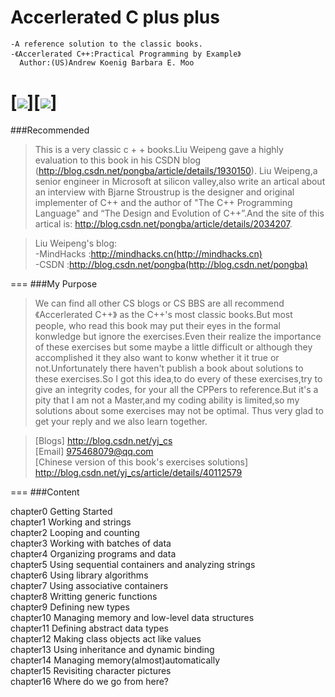 
Accerlerated C plus plus
===============
```
-A reference solution to the classic books.
-《Accerlerated C++:Practical Programming by Example》
  Author:(US)Andrew Koenig Barbara E. Moo
```
###
[![](https://github.com/CNhoward/Accerlerated-C-plus-plus/blob/master/images/ac1.png)][![](https://github.com/CNhoward/Accerlerated-C-plus-plus/blob/master/images/ac2.png)]
===
###Recommended
> This is a very classic c + + books.Liu Weipeng gave a highly evaluation to this book in his CSDN blog (http://blog.csdn.net/pongba/article/details/1930150). Liu Weipeng,a senior engineer in Microsoft at silicon valley,also write an artical about an interview with Bjarne Stroustrup is the designer and original implementer of C++ and the author of "The C++ Programming Language" and “The Design and Evolution of C++”.And the site of this artical is: http://blog.csdn.net/pongba/article/details/2034207.

>Liu Weipeng's blog:<br>
-MindHacks :http://mindhacks.cn(http://mindhacks.cn)<br>
-CSDN :http://blog.csdn.net/pongba(http://blog.csdn.net/pongba)

===
###My Purpose
> We can find all other CS blogs or CS BBS are all recommend 《Accerlerated C++》 as the C++'s most classic books.But most people, who read this book may put their eyes in the formal konwledge but ignore the exercises.Even their realize the importance of these exercises but some maybe a little difficult or although they accomplished it they also want to konw whether it it true or not.Unfortunately there haven't publish a book about solutions to these exercises.So I got this idea,to do every of these exercises,try to give an integrity codes, for your all the CPPers to reference.But it's a pity that I am not a Master,and my coding ability is limited,so my solutions about some exercises may not be optimal. Thus very glad to get your reply and we also learn together.

>[Blogs] http://blog.csdn.net/yj_cs<br>
>[Email] 975468079@qq.com<br>
>[Chinese version of this book's exercises solutions] http://blog.csdn.net/yj_cs/article/details/40112579

===
###Content
> 
chapter0    Getting Started<br>
chapter1    Working and strings<br>
chapter2    Looping and counting<br>
chapter3    Working with batches of data<br>
chapter4    Organizing programs and data<br>
chapter5    Using sequential containers and analyzing strings<br>
chapter6    Using library algorithms<br>
chapter7    Using associative containers<br>
chapter8    Writting generic functions<br>
chapter9    Defining new types<br>
chapter10   Managing memory and low-level data structures<br>
chapter11   Defining abstract data types<br>
chapter12   Making class objects act like values<br>
chapter13   Using inheritance and dynamic binding<br>
chapter14   Managing memory(almost)automatically<br>
chapter15   Revisiting character pictures<br>
chapter16   Where do we go from here?<br>
